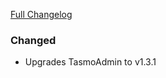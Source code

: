[Full Changelog][changelog]

### Changed

- Upgrades TasmoAdmin to v1.3.1

[changelog]: https://github.com/hassio-addons/addon-tasmoadmin/compare/v0.2.1...v0.3.0
